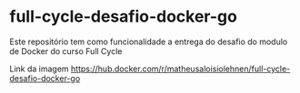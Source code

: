 # full-cycle-desafio-docker-go
Este repositório tem como funcionalidade a entrega do desafio do modulo de Docker do curso Full Cycle


Link da imagem
https://hub.docker.com/r/matheusaloisiolehnen/full-cycle-desafio-docker-go
